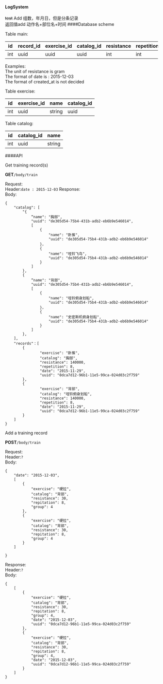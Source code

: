 #### LogSystem
~~test~~ 
Add 组数，年月日，但是分条记录  
返回值add 动作名+部位名+时间
####Database scheme

Table main:  

id | record\_id | exercise\_id | catalog\_id | resistance | repetition | group | date | created\_at 
----- | ----- | ------------ | ----------- | ---------- | ---------- | ----- | -----| -----------
int | uuid | uuid | uuid | int | int | group | date | datetime
Examples:  
The unit of resistance is gram  
The format of date is : 2015-12-03  
The format of created\_at is not decided  

Table exercise:

id | exercise\_id | name | catalog_id
---- | ---- | ---- | ----
int | uuid | string | uuid

Table catalog:

id | catalog\_id | name
---- | ---- | ----
int | uuid | string

####API

Get training record(s) 

**GET**`/body/train`

Request:  
Header:`date : 2015-12-03`
Response:  
Body:  
```
{
	"catalog": [
		"{
			“name": "胸部",
			"uuid": "de305d54-75b4-431b-adb2-eb6b9e546014",
			[
				{
					"name": "卧推",
					"uuid": "de305d54-75b4-431b-adb2-eb6b9e546014"
				}，
				{
					"name": "哑铃飞鸟",
					"uuid": "de305d54-75b4-431b-adb2-eb6b9e546014"
				}
			]
		},
		{
			“name": "背部",
			"uuid": "de305d54-75b4-431b-adb2-eb6b9e546014",
			[
				{
					"name": "哑铃俯身划船",
					"uuid": "de305d54-75b4-431b-adb2-eb6b9e546014"
				}，
				{	
					"name": "史密斯机俯身划船",
					"uuid": "de305d54-75b4-431b-adb2-eb6b9e546014"
				}
			]
		},
	],
	"records"：[
		{
				"exercise": "卧推",
				"catalog": "胸部",
				"resistance": 140000,
				"repetition": 8,
				"date": "2015-11-29",
				"uuid": "0dca7d12-96b1-11e5-99ca-024d03c2f759"
		},
		{
				"exercise": "背部",
				"catalog": "哑铃俯身划船",
				"resistance": 140000,
				"repetition": 8,
				"date": "2015-11-29",
				"uuid": "0dca7d12-96b1-11e5-99ca-024d03c2f759"
		}
	]
}
```

Add a training record

**POST**`/body/train`  

Request:  
Header:`?`  
Body:  
```
{
	"date": "2015-12-03",
	[
		{
			"exercise": "硬拉",
			"catalog": "背部",
			"resistance": 30,
			"repitation": 8,
			"group": 4
		},
		{
			"exercise": "硬拉",
			"catalog": "背部",
			"resistance": 30,
			"repitation": 8,
			"group": 4
		}
	]

}
```
Response:  
Header:`?`  
Body:  
```
{
	[
		{
			"exercise": "硬拉",
			"catalog": "背部",
			"resistance": 30,
			"repitation": 8,
			"group": 4,
			"date": "2015-12-03",
			"uuid": "0dca7d12-96b1-11e5-99ca-024d03c2f759"
		},
		{
			"exercise": "硬拉",
			"catalog": "背部",
			"resistance": 30,
			"repitation": 8,
			"group": 4,
			"date": "2015-12-03",
			"uuid": "0dca7d12-96b1-11e5-99ca-024d03c2f759"
		}
	]
}
```

